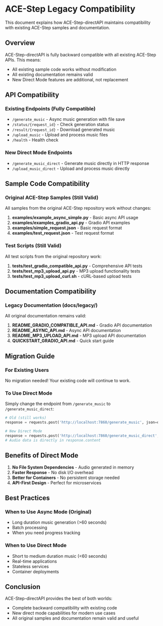 # ACE-Step Legacy Compatibility

This document explains how ACE-Step-directAPI maintains compatibility with existing ACE-Step samples and documentation.

## Overview

ACE-Step-directAPI is fully backward compatible with all existing ACE-Step APIs. This means:
- All existing sample code works without modification
- All existing documentation remains valid
- New Direct Mode features are additional, not replacement

## API Compatibility

### Existing Endpoints (Fully Compatible)
- `/generate_music` - Async music generation with file save
- `/status/{request_id}` - Check generation status
- `/result/{request_id}` - Download generated music
- `/upload_music` - Upload and process music files
- `/health` - Health check

### New Direct Mode Endpoints
- `/generate_music_direct` - Generate music directly in HTTP response
- `/upload_music_direct` - Upload and process music directly

## Sample Code Compatibility

### Original ACE-Step Samples (Still Valid)
All samples from the original ACE-Step repository work without changes:

1. **examples/example_async_simple.py** - Basic async API usage
2. **examples/examples_gradio_api.py** - Gradio API examples
3. **examples/simple_request.json** - Basic request format
4. **examples/test_request.json** - Test request format

### Test Scripts (Still Valid)
All test scripts from the original repository work:

1. **tests/test_gradio_compatible_api.py** - Comprehensive API tests
2. **tests/test_mp3_upload_api.py** - MP3 upload functionality tests
3. **tests/test_mp3_upload_curl.sh** - cURL-based upload tests

## Documentation Compatibility

### Legacy Documentation (docs/legacy/)
All original documentation remains valid:

1. **README_GRADIO_COMPATIBLE_API.md** - Gradio API documentation
2. **README_ASYNC_API.md** - Async API documentation
3. **README_MP3_UPLOAD_API.md** - MP3 upload API documentation
4. **QUICKSTART_GRADIO_API.md** - Quick start guide

## Migration Guide

### For Existing Users
No migration needed! Your existing code will continue to work.

### To Use Direct Mode
Simply change the endpoint from `/generate_music` to `/generate_music_direct`:

```python
# Old (still works)
response = requests.post('http://localhost:7860/generate_music', json=data)

# New Direct Mode
response = requests.post('http://localhost:7860/generate_music_direct', json=data)
# Audio data is directly in response.content
```

## Benefits of Direct Mode

1. **No File System Dependencies** - Audio generated in memory
2. **Faster Response** - No disk I/O overhead
3. **Better for Containers** - No persistent storage needed
4. **API-First Design** - Perfect for microservices

## Best Practices

### When to Use Async Mode (Original)
- Long duration music generation (>60 seconds)
- Batch processing
- When you need progress tracking

### When to Use Direct Mode
- Short to medium duration music (<60 seconds)
- Real-time applications
- Stateless services
- Container deployments

## Conclusion

ACE-Step-directAPI provides the best of both worlds:
- Complete backward compatibility with existing code
- New direct mode capabilities for modern use cases
- All original samples and documentation remain valid and useful
